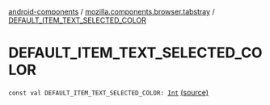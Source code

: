 [android-components](../index.md) / [mozilla.components.browser.tabstray](index.md) / [DEFAULT_ITEM_TEXT_SELECTED_COLOR](./-d-e-f-a-u-l-t_-i-t-e-m_-t-e-x-t_-s-e-l-e-c-t-e-d_-c-o-l-o-r.md)

# DEFAULT_ITEM_TEXT_SELECTED_COLOR

`const val DEFAULT_ITEM_TEXT_SELECTED_COLOR: `[`Int`](https://kotlinlang.org/api/latest/jvm/stdlib/kotlin/-int/index.html) [(source)](https://github.com/mozilla-mobile/android-components/blob/master/components/browser/tabstray/src/main/java/mozilla/components/browser/tabstray/BrowserTabsTray.kt#L17)